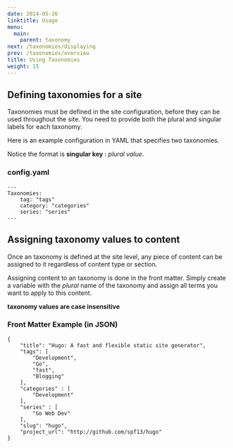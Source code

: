 ```yaml
---
date: 2014-05-26
linktitle: Usage
menu:
  main:
    parent: taxonomy
next: /taxonomies/displaying
prev: /taxonomies/overview
title: Using Taxonomies
weight: 15
---
```


## Defining taxonomies for a site

Taxonomies must be defined in the site configuration, before they can be
used throughout the site. You need to provide both the plural and
singular labels for each taxonomy.

Here is an example configuration in YAML that specifies two taxonomies.

Notice the format is **singular key** : *plural value*. 
### config.yaml

    ---
    Taxonomies:
        tag: "tags"
        category: "categories"
        series: "series"
    ---

## Assigning taxonomy values to content

Once an taxonomy is defined at the site level, any piece of content
can be assigned to it regardless of content type or section.

Assigning content to an taxonomy is done in the front matter.
Simply create a variable with the *plural* name of the taxonomy
and assign all terms you want to apply to this content.

**taxonomy values are case insensitive**

### Front Matter Example (in JSON)

    {
        "title": "Hugo: A fast and flexible static site generator",
        "tags": [
            "Development",
            "Go",
            "fast",
            "Blogging"
        ],
        "categories" : [
            "Development"
        ],
        "series" : [
            "Go Web Dev"
        ],
        "slug": "hugo",
        "project_url": "http://github.com/spf13/hugo"
    }
